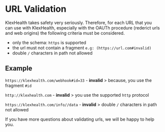 # URL Validation

KlexHealth takes safety very seriously. Therefore, for each URL that you can use with KlexHealth, especially with the OAUTh procedure (rederict urls and web origins) the following criteria must be considered.
- only the schema: `https` is supported
- the url must not contain a fragment `e.g: (https://url.com#invalid)`
- double `/` characters in path not allowed

## Example

`https://klexhealth.com/webhook#id=33` - **invalid** > because, you use the fragment `#id`

`http://klexhealth.com` - **invalid** > you use the supported `http` protocol

`https://klexhealth.com/info//data` - **invalid** > double `/` characters in path not allowed

If you have more questions about validating urls, we will be happy to help you.
